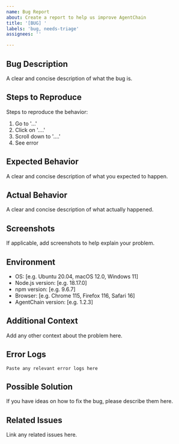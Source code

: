 ```yaml
---
name: Bug Report
about: Create a report to help us improve AgentChain
title: '[BUG] '
labels: 'bug, needs-triage'
assignees: ''

---
```


## Bug Description
A clear and concise description of what the bug is.

## Steps to Reproduce
Steps to reproduce the behavior:
1. Go to '...'
2. Click on '....'
3. Scroll down to '....'
4. See error

## Expected Behavior
A clear and concise description of what you expected to happen.

## Actual Behavior
A clear and concise description of what actually happened.

## Screenshots
If applicable, add screenshots to help explain your problem.

## Environment
- OS: [e.g. Ubuntu 20.04, macOS 12.0, Windows 11]
- Node.js version: [e.g. 18.17.0]
- npm version: [e.g. 9.6.7]
- Browser: [e.g. Chrome 115, Firefox 116, Safari 16]
- AgentChain version: [e.g. 1.2.3]

## Additional Context
Add any other context about the problem here.

## Error Logs
```
Paste any relevant error logs here
```

## Possible Solution
If you have ideas on how to fix the bug, please describe them here.

## Related Issues
Link any related issues here.